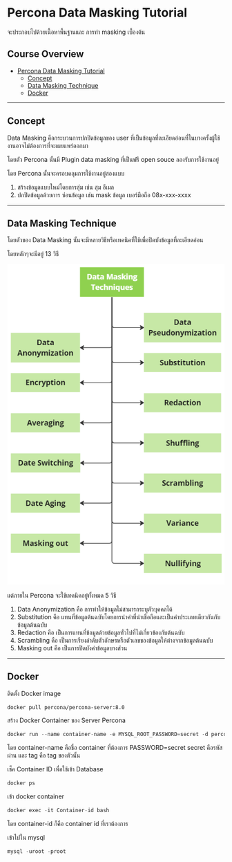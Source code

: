 # Percona Data Masking Tutorial

จะประกอบไปด้วยเนื้อหาพื้นฐานและ การทำ masking เบื้องต้น

## Course Overview

- [Percona Data Masking Tutorial](#percona-data-masking-tutorial)
    - [Concept](#concept)
    - [Data Masking Technique](#data-masking-technique)
    - [Docker](#docker)
---

## Concept

Data Masking คือกระบวนการปกปิดข้อมูลของ user ที่เป็นข้อมูลที่ละเอียดอ่อนที่ในบางครั้งผู้ใช้งานอาจไม่ต้องการที่จะเผยแพร่ออกมา

โดยตัว Percona นั้นมี Plugin data masking ที่เป็นฟรี open souce ลองรับการใช้งานอยู่

โดย Percona นั้นจะครอบคลุมการใช้งานอยู่สองแบบ 

1. สร้างข้อมูลแบบใหม่โดยการสุ่ม เช่น สุม อีเมล
2. ปกปิดข้อมูลด้วยการ ซ่อนข้อมูล เช่น mask ข้อมูล เบอร์มือถือ 08x-xxx-xxxx

---

## Data Masking Technique 

โดยตัวของ Data Masking นั้นจะมีหลายวิธีหรือเทคนิคที่ใช้เพื่อปิดบังข้อมูลที่ละเอียดอ่อน

โดยหลักๆจะมีอยู่ 13 วิธี

![Data Masking Technique.](../image/mindmap.png)

แต่ภายใน Percona จะใช้เทคนิคอยู่ทั้งหมด 5 วิธี

1. Data Anonymization คือ การทำให้ข้อมูลไม่สามารถระบุตัวบุคคลได้
2. Substitution คือ แทนที่ข้อมูลต้นฉบับโดยการนำค่าที่น่าเชื่อถือและเป็นค่าประเภทเดียวกันกับข้อมูลต้นฉบับ
3. Redaction คือ เป็นการแทนที่ข้อมูลด้วยข้อมูลทั่วไปที่ไม่เกี่ยวข้องกับต้นฉบับ
4. Scrambling คือ เป็นการเรียงลำดับตัวอักษรหรือตัวเลขของข้อมูลให้ต่างจากข้อมูลต้นฉบับ
5. Masking out คือ เป็นการปิดบังค่าข้อมูลบางส่วน

---

## Docker

ติดตั้ง Docker image

``````markdown
docker pull percona/percona-server:8.0
``````

สร้าง Docker Container ของ Server Percona

```rust
docker run --name container-name -e MYSQL_ROOT_PASSWORD=secret -d percona/percona-server:tag
```
โดย container-name คือชื่อ container ที่ต้องการ PASSWORD=secret secret คือรหัสผ่าน และ tag คือ tag ของตัวนั้น

เช็ค Container ID เพื่อใช้เข้า Database

```rust
docker ps
```
เข้า docker container
```rust
docker exec -it Container-id bash
```
โดย container-id ก็คือ container id ที่เราต้องการ

เข้าไปใน mysql

```rust
mysql -uroot -proot
```
